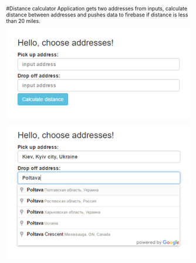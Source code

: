 #Distance calculator
Application gets two addresses from inputs, calculate distance between addresses and pushes data to firebase if distance is less than 20 miles.

![alt text](https://github.com/HannaBorodina/DistanceCalculator/blob/master/distanceApp.png "DistanceApp")

![alt text](https://github.com/HannaBorodina/DistanceCalculator/blob/master/distanceApp1.png "DistanceApp1")
